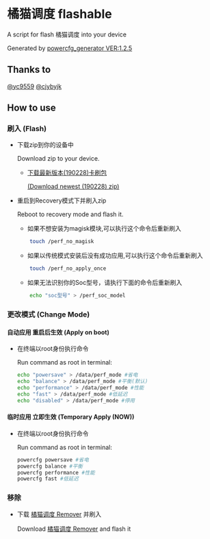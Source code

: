 # 橘猫调度 flashable
A script for flash 橘猫调度 into your device

Generated by [powercfg_generator VER:1.2.5](https://github.com/cjybyjk/powercfg_generator)

## Thanks to
[@yc9559](https://github.com/yc9559)
[@cjybyjk](https://github.com/cjybyjk)

## How to use
### 刷入 (Flash)
-   下载zip到你的设备中 

    Download zip to your device.
	- [下载最新版本(190228)卡刷包](PixelCat.Installer.190228.zip) 

		[(Download newest (190228) zip)](PixelCat.Installer.190228.zip)
-   重启到Recovery模式下并刷入zip

    Reboot to recovery mode and flash it.
	- 如果不想安装为magisk模块,可以执行这个命令后重新刷入 
	```bash
		touch /perf_no_magisk
	```
	- 如果以传统模式安装后没有成功应用,可以执行这个命令后重新刷入
	```bash
		touch /perf_no_apply_once
	```
	- 如果无法识别你的Soc型号，请执行下面的命令后重新刷入
	```bash
		echo "soc型号" > /perf_soc_model
	```
### 更改模式 (Change Mode)
#### 自动应用 重启后生效 (Apply on boot)
-   在终端以root身份执行命令

	Run command as root in terminal:
	```bash
	echo "powersave" > /data/perf_mode #省电
	echo "balance" > /data/perf_mode #平衡(默认)
	echo "performance" > /data/perf_mode #性能
	echo "fast" > /data/perf_mode #低延迟
	echo "disabled" > /data/perf_mode #停用
	```

#### 临时应用 立即生效 (Temporary Apply (NOW))
-   在终端以root身份执行命令

    Run command as root in terminal: 
    ```bash
	powercfg powersave #省电
	powercfg balance #平衡
	powercfg performance #性能
	powercfg fast #低延迟
    ```

### 移除
-	下载 [橘猫调度 Remover](橘猫调度.Remover.zip) 并刷入

	Download [橘猫调度 Remover](橘猫调度.Remover.zip) and flash it
